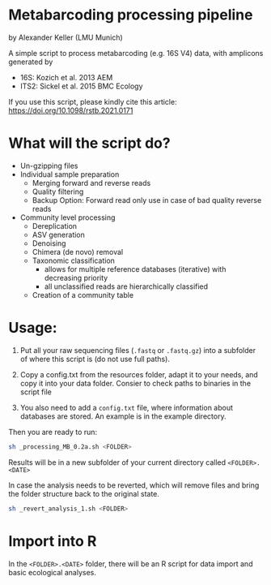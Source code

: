# Metabarcoding processing pipeline
by Alexander Keller (LMU Munich)

A simple script to process metabarcoding (e.g. 16S V4) data, with amplicons generated by 
* 16S: Kozich et al. 2013 AEM
* ITS2: Sickel et al. 2015 BMC Ecology

If you use this script, please kindly cite this article: https://doi.org/10.1098/rstb.2021.0171

# What will the script do?

* Un-gzipping files
* Individual sample preparation
  * Merging forward and reverse reads
  * Quality filtering
  * Backup Option: Forward read only use in case of bad quality reverse reads
* Community level processing
  * Dereplication
  * ASV generation
  * Denoising
  * Chimera (de novo) removal
  * Taxonomic classification
    - allows for multiple reference databases (iterative) with decreasing priority
    - all unclassified reads are hierarchically classified
  * Creation of a community table

# Usage:
1) Put all your raw sequencing files (```.fastq``` or ```.fastq.gz```) into a subfolder of where this script is (do not use full paths).
2) Copy a config.txt from the resources folder, adapt it to your needs, and copy it into your data folder. Consier to check paths to binaries in the script file

5) You also need to add a ```config.txt``` file, where information about databases are stored. An example is in the example directory.

Then you are ready to run:
```sh
sh _processing_MB_0.2a.sh <FOLDER>
```

Results will be in a new subfolder of your current directory called ```<FOLDER>.<DATE>```

In case the analysis needs to be reverted, which will remove files and bring the folder structure back to the original state.

```sh
sh _revert_analysis_1.sh <FOLDER>
```

# Import into R
In the ```<FOLDER>.<DATE>``` folder, there will be an R script for data import and basic ecological analyses.

